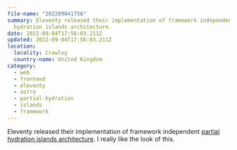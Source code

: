 ```yaml
---
file-name: "202209041756"
summary: Eleventy released their implementation of framework independent partial
  hydration islands architecture.
date: 2022-09-04T17:56:03.211Z
updated: 2022-09-04T17:56:03.211Z
location:
  locality: Crawley
  country-name: United Kingdom
category:
  - web
  - frontend
  - eleventy
  - astro
  - partial-hydration
  - islands
  - framework
---
```

Eleventy released their implementation of framework independent [partial hydration islands architecture](https://www.11ty.dev/docs/plugins/partial-hydration/). I really like the look of this.
